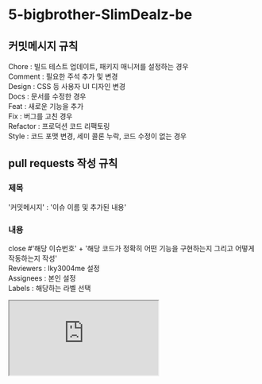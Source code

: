 # 5-bigbrother-SlimDealz-be

## 커밋메시지 규칙
Chore : 빌드 테스트 업데이트, 패키지 매니저를 설정하는 경우\
Comment : 필요한 주석 추가 및 변경\
Design : CSS 등 사용자 UI 디자인 변경\
Docs : 문서를 수정한 경우\
Feat : 새로운 기능을 추가\
Fix : 버그를 고친 경우\
Refactor : 프로덕션 코드 리팩토링\
Style : 코드 포맷 변경, 세미 콜론 누락, 코드 수정이 없는 경우

## pull requests 작성 규칙
### 제목
'커밋메시지' : '이슈 이름 및 추가된 내용'
### 내용
close #'해당 이슈번호' + '해당 코드가 정확히 어떤 기능을 구현하는지 그리고 어떻게 작동하는지 작성'\
Reviewers : lky3004me 설정\
Assignees : 본인 설정\
Labels : 해당하는 라벨 선택

<iframe
  title='disquiet-badge'
  src='https://badge.disquiet.io/rank-badge?productUrlSlug=slim-dealz&mode=light&rank=gold'
/>
